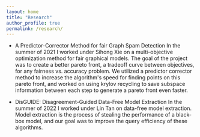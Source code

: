 ```yaml
---
layout: home
title: "Research"
author_profile: true
permalink: /research/
---
```


* A Predictor-Corrector Method for fair Graph Spam Detection
In the summer of 2021 I worked under Sihong Xie on a multi-objective optimization method for fair graphical models. The goal of the project was to create a better pareto front, a tradeoff curve between objectives, for any fairness vs. accuracy problem. We utilized a predictor corrector method to increase the algorithm's speed for finding points on this pareto front, and worked on using krylov recycling to save subspace information between each step to generate a pareto front even faster.

* DisGUIDE: Disagreement-Guided Data-Free Model Extraction
In the summer of 2022 I worked under Lin Tan on data-free model extraction. Model extraction is the process of stealing the performance of a black-box model, and our goal was to improve the query efficiency of these algorithms.
